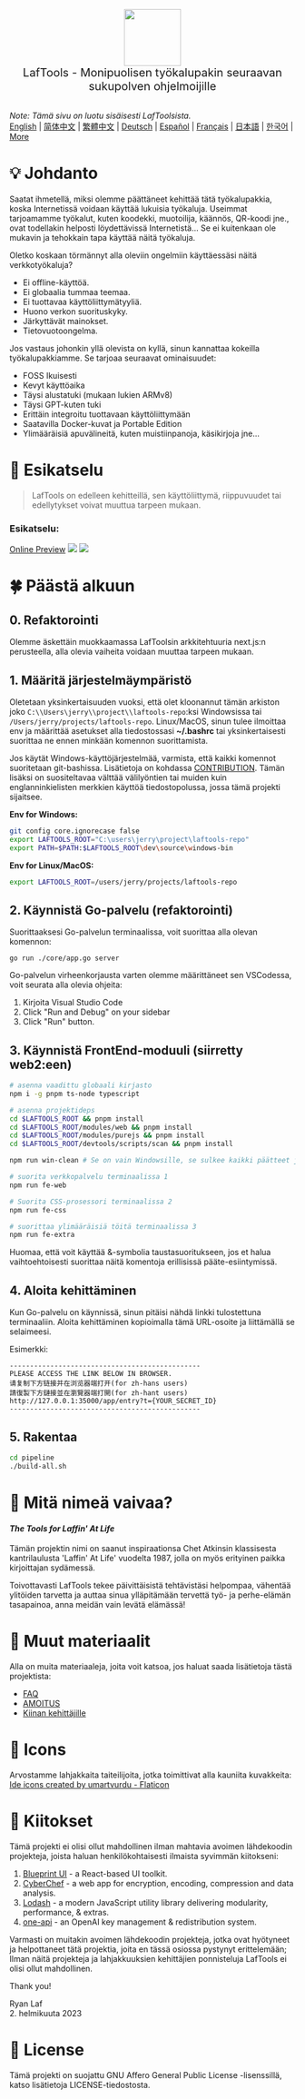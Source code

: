 <p align="center">
<img width="100" src="https://github.com/work7z/LafTools/blob/dev/modules/web2/public/static/icon.png?raw=true"></img>
<br>
<span style="font-size:20px">LafTools - Monipuolisen työkalupakin seuraavan sukupolven ohjelmoijille
</span>
<!-- <center>
<div style="text-align:center;">
<a target="_blank" href="http://cloud.laf-tools.com">Esikatsele LafToolsin sisäpiiriversiota</a>
</div>
</center> -->
<br><br>
</p>

<i>Note: Tämä sivu on luotu sisäisesti LafToolsista.</i> <br/> [English](/docs/en_US)  |  [简体中文](/docs/zh_CN)  |  [繁體中文](/docs/zh_HK)  |  [Deutsch](/docs/de)  |  [Español](/docs/es)  |  [Français](/docs/fr)  |  [日本語](/docs/ja)  |  [한국어](/docs/ko) | [More](/docs/) <br/>

# 💡 Johdanto

Saatat ihmetellä, miksi olemme päättäneet kehittää tätä työkalupakkia, koska Internetissä voidaan käyttää lukuisia työkaluja. Useimmat tarjoamamme työkalut, kuten koodekki, muotoilija, käännös, QR-koodi jne., ovat todellakin helposti löydettävissä Internetistä... Se ei kuitenkaan ole mukavin ja tehokkain tapa käyttää näitä työkaluja.

Oletko koskaan törmännyt alla oleviin ongelmiin käyttäessäsi näitä verkkotyökaluja?

- Ei offline-käyttöä.
- Ei globaalia tummaa teemaa.
- Ei tuottavaa käyttöliittymätyyliä.
- Huono verkon suorituskyky.
- Järkyttävät mainokset.
- Tietovuotoongelma.

Jos vastaus johonkin yllä olevista on kyllä, sinun kannattaa kokeilla työkalupakkiamme. Se tarjoaa seuraavat ominaisuudet:

- FOSS Ikuisesti
- Kevyt käyttöaika
- Täysi alustatuki (mukaan lukien ARMv8)
- Täysi GPT-kuten tuki
- Erittäin integroitu tuottavaan käyttöliittymään
- Saatavilla Docker-kuvat ja Portable Edition
- Ylimääräisiä apuvälineitä, kuten muistiinpanoja, käsikirjoja jne...

# 🌠 Esikatselu

> LafTools on edelleen kehitteillä, sen käyttöliittymä, riippuvuudet tai edellytykset voivat muuttua tarpeen mukaan.

### Esikatselu:

[Online Preview](http://cloud.laf-tools.com)
![](https://github.com/work7z/LafTools/blob/dev/devtools/images/preview.png?raw=true)
![](https://github.com/work7z/LafTools/blob/dev/devtools/images/preview-dark.png?raw=true)

# 🍀 Päästä alkuun

## 0. Refaktorointi

Olemme äskettäin muokkaamassa LafToolsin arkkitehtuuria next.js:n perusteella, alla olevia vaiheita voidaan muuttaa tarpeen mukaan.

## 1. Määritä järjestelmäympäristö

Oletetaan yksinkertaisuuden vuoksi, että olet kloonannut tämän arkiston joko `C:\\Users\jerry\\project\\laftools-repo`:ksi Windowsissa tai `/Users/jerry/projects/laftools-repo`. Linux/MacOS, sinun tulee ilmoittaa env ja määrittää asetukset alla tiedostossasi **~/.bashrc** tai yksinkertaisesti suorittaa ne ennen minkään komennon suorittamista.

Jos käytät Windows-käyttöjärjestelmää, varmista, että kaikki komennot suoritetaan git-bashissa. Lisätietoja on kohdassa [CONTRIBUTION](./docs/CONTRIBUTION.md). Tämän lisäksi on suositeltavaa välttää välilyöntien tai muiden kuin englanninkielisten merkkien käyttöä tiedostopolussa, jossa tämä projekti sijaitsee.

**Env for Windows:**

```bash
git config core.ignorecase false
export LAFTOOLS_ROOT="C:\users\jerry\project\laftools-repo"
export PATH=$PATH:$LAFTOOLS_ROOT\dev\source\windows-bin
```

**Env for Linux/MacOS:**

```bash
export LAFTOOLS_ROOT=/users/jerry/projects/laftools-repo
```

## 2. Käynnistä Go-palvelu (refaktorointi)

Suorittaaksesi Go-palvelun terminaalissa, voit suorittaa alla olevan komennon:

```shell
go run ./core/app.go server
```

Go-palvelun virheenkorjausta varten olemme määrittäneet sen VSCodessa, voit seurata alla olevia ohjeita:

1. Kirjoita Visual Studio Code
2. Click "Run and Debug" on your sidebar
3. Click "Run" button.

## 3. Käynnistä FrontEnd-moduuli (siirretty web2:een)

```bash
# asenna vaadittu globaali kirjasto
npm i -g pnpm ts-node typescript

# asenna projektideps
cd $LAFTOOLS_ROOT && pnpm install
cd $LAFTOOLS_ROOT/modules/web && pnpm install
cd $LAFTOOLS_ROOT/modules/purejs && pnpm install
cd $LAFTOOLS_ROOT/devtools/scripts/scan && pnpm install

npm run win-clean # Se on vain Windowsille, se sulkee kaikki päätteet ja aiemmat prosessit.

# suorita verkkopalvelu terminaalissa 1
npm run fe-web

# Suorita CSS-prosessori terminaalissa 2
npm run fe-css

# suorittaa ylimääräisiä töitä terminaalissa 3
npm run fe-extra

```

Huomaa, että voit käyttää &-symbolia taustasuoritukseen, jos et halua vaihtoehtoisesti suorittaa näitä komentoja erillisissä pääte-esiintymissä.

## 4. Aloita kehittäminen

Kun Go-palvelu on käynnissä, sinun pitäisi nähdä linkki tulostettuna terminaaliin. Aloita kehittäminen kopioimalla tämä URL-osoite ja liittämällä se selaimeesi.

Esimerkki:

```output
-----------------------------------------------
PLEASE ACCESS THE LINK BELOW IN BROWSER.
请复制下方链接并在浏览器端打开(for zh-hans users)
請復製下方鏈接並在瀏覽器端打開(for zh-hant users)
http://127.0.0.1:35000/app/entry?t={YOUR_SECRET_ID}
-----------------------------------------------
```

## 5. Rakentaa

```bash
cd pipeline
./build-all.sh
```

# 🌱 Mitä nimeä vaivaa?

#### _The Tools for Laffin' At Life_

Tämän projektin nimi on saanut inspiraationsa Chet Atkinsin klassisesta kantrilaulusta 'Laffin' At Life' vuodelta 1987, jolla on myös erityinen paikka kirjoittajan sydämessä.

Toivottavasti LafTools tekee päivittäisistä tehtävistäsi helpompaa, vähentää ylitöiden tarvetta ja auttaa sinua ylläpitämään tervettä työ- ja perhe-elämän tasapainoa, anna meidän vain levätä elämässä!

# 📑 Muut materiaalit

Alla on muita materiaaleja, joita voit katsoa, ​​jos haluat saada lisätietoja tästä projektista:

- [FAQ](/docs/fi/FAQ.md)
- [AMOITUS](/docs/fi/CONTRIBUTION.md)
- [Kiinan kehittäjille](/devtools/notes/common/issues.md)

# 💐 Icons

Arvostamme lahjakkaita taiteilijoita, jotka toimittivat alla kauniita kuvakkeita:
<a href="https://www.flaticon.com/free-icons/ide" title="ide icons">Ide icons created by umartvurdu - Flaticon</a>

# 🙏 Kiitokset

Tämä projekti ei olisi ollut mahdollinen ilman mahtavia avoimen lähdekoodin projekteja, joista haluan henkilökohtaisesti ilmaista syvimmän kiitokseni:

1. [Blueprint UI](https://blueprintjs.com/) - a React-based UI toolkit.
1. [CyberChef](https://github.com/gchq/CyberChef/tree/master) - a web app for encryption, encoding, compression and data analysis.
1. [Lodash](https://github.com/lodash/lodash) - a modern JavaScript utility library delivering modularity, performance, & extras.
1. [one-api](https://github.com/songquanpeng/one-api) - an OpenAI key management & redistribution system.

Varmasti on muitakin avoimen lähdekoodin projekteja, jotka ovat hyötyneet ja helpottaneet tätä projektia, joita en tässä osiossa pystynyt erittelemään; Ilman näitä projekteja ja lahjakkuuksien kehittäjien ponnisteluja LafTools ei olisi ollut mahdollinen.

Thank you!

Ryan Laf  
2. helmikuuta 2023

# 🪪 License

Tämä projekti on suojattu GNU Affero General Public License -lisenssillä, katso lisätietoja LICENSE-tiedostosta.

